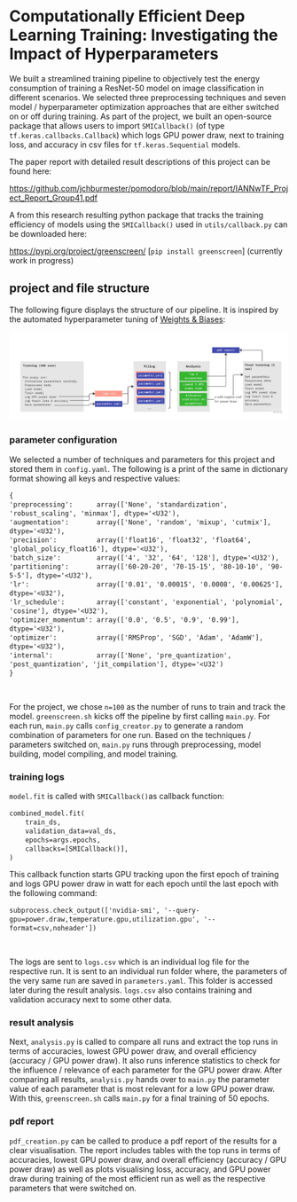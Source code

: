 # Computationally Efficient Deep Learning Training: Investigating the Impact of Hyperparameters

We built a streamlined training pipeline to objectively test the energy consumption of training a ResNet-50 model on image classification in different scenarios. We selected three preprocessing techniques and seven model / hyperparameter optimization approaches that are either switched on or off during training. As part of the project, we built an open-source package that allows users to import `SMICallback()` (of type `tf.keras.callbacks.Callback`) which logs GPU power draw, next to training loss, and accuracy in csv files for `tf.keras.Sequential` models. 

The paper report with detailed result descriptions of this project can be found here:

https://github.com/jchburmester/pomodoro/blob/main/report/IANNwTF_Project_Report_Group41.pdf

A from this research resulting python package that tracks the training efficiency of models using the `SMICallback()` used in `utils/callback.py` can be downloaded here: 

https://pypi.org/project/greenscreen/ [`pip install greenscreen`] (currently work in progress)

## project and file structure

The following figure displays the structure of our pipeline. It is inspired by the automated hyperparameter tuning of [Weights & Biases](https://docs.wandb.ai/guides/sweeps):

![Figure 1: project pipeline](report/media/pipeline.jpg)

### parameter configuration
We selected a number of techniques and parameters for this project and stored them in `config.yaml`. The following is a print of the same in dictionary format showing all keys and respective values:

```
{
'preprocessing':      array(['None', 'standardization', 'robust_scaling', 'minmax'], dtype='<U32'),
'augmentation':       array(['None', 'random', 'mixup', 'cutmix'], dtype='<U32'),
'precision':          array(['float16', 'float32', 'float64', 'global_policy_float16'], dtype='<U32'),
'batch_size':         array(['4', '32', '64', '128'], dtype='<U32'),
'partitioning':       array(['60-20-20', '70-15-15', '80-10-10', '90-5-5'], dtype='<U32'),
'lr':                 array(['0.01', '0.00015', '0.0008', '0.00625'], dtype='<U32'),
'lr_schedule':        array(['constant', 'exponential', 'polynomial', 'cosine'], dtype='<U32'),
'optimizer_momentum': array(['0.0', '0.5', '0.9', '0.99'], dtype='<U32'),
'optimizer':          array(['RMSProp', 'SGD', 'Adam', 'AdamW'], dtype='<U32'),
'internal':           array(['None', 'pre_quantization', 'post_quantization', 'jit_compilation'], dtype='<U32')
}
```
<br />

For the project, we chose `n=100` as the number of runs to train and track the model. `greenscreen.sh` kicks off the pipeline by first calling `main.py`. For each run, `main.py` calls `config_creator.py` to generate a random combination of parameters for one run. Based on the techniques / parameters switched on, `main.py` runs through preprocessing, model building, model compiling, and model training.

### training logs
`model.fit` is called with `SMICallback()`as callback function:

```
combined_model.fit(
    train_ds,
    validation_data=val_ds,
    epochs=args.epochs,
    callbacks=[SMICallback()],
)
```

This callback function starts GPU tracking upon the first epoch of training and logs GPU power draw in watt for each epoch until the last epoch with the following command:

```
subprocess.check_output(['nvidia-smi', '--query-gpu=power.draw,temperature.gpu,utilization.gpu', '--format=csv,noheader'])
```

<br />

The logs are sent to `logs.csv` which is an individual log file for the respective run. It is sent to an individual run folder where, the parameters of the very same run are saved in `parameters.yaml`. This folder is accessed later during the result analysis. `logs.csv` also contains training and validation accuracy next to some other data.

### result analysis
Next, `analysis.py` is called to compare all runs and extract the top runs in terms of accuracies, lowest GPU power draw, and overall efficiency (accuracy / GPU power draw). It also runs inference statistics to check for the influence / relevance of each parameter for the GPU power draw. After comparing all results, `analysis.py` hands over to `main.py` the parameter value of each parameter that is most relevant for a low GPU power draw. With this, `greenscreen.sh` calls `main.py` for a final training of 50 epochs.

### pdf report
`pdf_creation.py` can be called to produce a pdf report of the results for a clear visualisation. The report includes tables with the top runs in terms of accuracies, lowest GPU power draw, and overall efficiency (accuracy / GPU power draw) as well as plots visualising loss, accuracy, and GPU power draw during training of the most efficient run as well as the respective parameters that were switched on.
